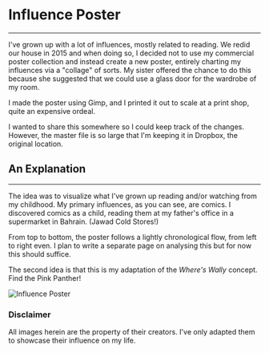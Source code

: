 # Influence Poster

------------

I've grown up with a lot of influences, mostly related to reading.
We redid our house in 2015 and when doing so, I decided not to use my
commercial poster collection and instead create a new poster, entirely
charting my influences via a "collage" of sorts. My sister offered the
chance to do this because she suggested that we could use a glass door
for the wardrobe of my room.

I made the poster using Gimp, and I printed it out to scale at a print shop,
quite an expensive ordeal.

I wanted to share this somewhere so I could keep track of the changes.
However, the master file is so large that I'm keeping it in Dropbox,
the original location.

## An Explanation

------------------

The idea was to visualize what I've grown up reading and/or watching 
from my childhood. My primary influences, as you can see, are comics.
I discovered comics as a child, reading them at my father's office
in a supermarket in Bahrain. (Jawad Cold Stores!)

From top to bottom, the poster follows a lightly chronological flow, 
from left to right even. I plan to write a separate page on analysing this
but for now this should suffice.

The second idea is that this is my adaptation of the *Where's Wally* concept.
Find the Pink Panther!


![Influence Poster](/img/poster_cleaned_resized.png)

### Disclaimer

All images herein are the property of their creators. I've only adapted 
them to showcase their influence on my life.


